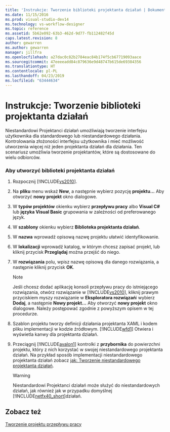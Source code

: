 ```yaml
---
title: 'Instrukcje: Tworzenie biblioteki projektanta działań | Dokumentacja firmy Microsoft'
ms.date: 11/15/2016
ms.prod: visual-studio-dev14
ms.technology: vs-workflow-designer
ms.topic: reference
ms.assetid: 5b62e092-63b3-462d-9d77-fb112482f45d
caps.latest.revision: 8
author: gewarren
ms.author: gewarren
manager: jillfra
ms.openlocfilehash: a27dac0c82b2784eac84b174f5cb67719093aace
ms.sourcegitcommit: 47eeeeadd84c879636e9d48747b615de69384356
ms.translationtype: HT
ms.contentlocale: pl-PL
ms.lasthandoff: 04/23/2019
ms.locfileid: "63444634"
---
```

# <a name="how-to-create-an-activity-designer-library"></a>Instrukcje: Tworzenie biblioteki projektanta działań
Niestandardowi Projektanci działań umożliwiają tworzenie interfejsu użytkownika dla standardowego lub niestandardowego działania. Kontrolowania złożoności interfejsu użytkownika i mieć możliwość utworzenia więcej niż jeden projektanta działań dla działania. Ten scenariusz umożliwia tworzenie projektantów, które są dostosowane do wielu odbiorców.  
  
### <a name="to-create-an-activity-designer-library"></a>Aby utworzyć biblioteki projektanta działań  
  
1. Rozpocznij [!INCLUDE[vs2010](../includes/vs2010-md.md)].  
  
2. Na **pliku** menu wskaż **New**, a następnie wybierz pozycję **projektu...** Aby otworzyć **nowy projekt** okno dialogowe.  
  
3. W **typów projektów** okienku wybierz **przepływu pracy** albo **Visual C#** lub **języka Visual Basic** grupowania w zależności od preferowanego język.  
  
4. W **szablony** okienku wybierz **Biblioteka projektanta działań**.  
  
5. W **nazwa** wprowadź opisową nazwę projektu ułatwić identyfikowanie.  
  
6. W **lokalizacji** wprowadź katalog, w którym chcesz zapisać projekt, lub kliknij przycisk **Przeglądaj** można przejść do niego.  
  
7. W **rozwiązania** polu, wpisz nazwę opisową dla danego rozwiązania, a następnie kliknij przycisk **OK**.  
  
    > [!NOTE]
    > Jeśli chcesz dodać aplikację konsoli przepływu pracy do istniejącego rozwiązania, otwórz rozwiązanie w [!INCLUDE[vs2010](../includes/vs2010-md.md)], kliknij prawym przyciskiem myszy rozwiązanie w **Eksploratora rozwiązań**i wybierz **Dodaj**, a następnie **Nowy projekt...** Aby otworzyć **nowy projekt** okno dialogowe. Należy postępować zgodnie z powyższym opisem w tej procedurze.  
  
8. Szablon projektu tworzy definicji działania projektanta XAML i kodem pliku implementacji w kodzie źródłowym. [!INCLUDE[wfd1](../includes/wfd1-md.md)] Otwiera i wyświetla kanwy dla projektanta działań.  
  
9. Przeciągnij [!INCLUDE[avalon1](../includes/avalon1-md.md)] kontrolki z **przybornika** do powierzchni projektu, który z nich korzystać w swojej niestandardowego projektanta działań.  Na przykład sposób implementacji niestandardowego projektanta działań zobacz [jak: Tworzenie niestandardowego projektanta działań](http://msdn.microsoft.com/library/2f3aade6-facc-44ef-9657-a407ef8b9b31).  
  
    > [!WARNING]
    > Niestandardowi Projektanci działań może służyć do niestandardowych działań, jak również jak w przypadku domyślnej [!INCLUDE[netfx40_short](../includes/netfx40-short-md.md)]działań.  
  
## <a name="see-also"></a>Zobacz też  
 [Tworzenie projektu przepływu pracy](../workflow-designer/creating-a-workflow-project.md)